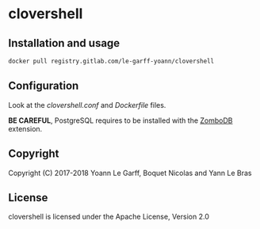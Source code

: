 # clovershell

## Installation and usage

```bash
docker pull registry.gitlab.com/le-garff-yoann/clovershell
```

## Configuration

Look at the *clovershell.conf* and *Dockerfile* files.

**BE CAREFUL**, PostgreSQL requires to be installed with the [ZomboDB](https://www.zombodb.com/) extension.

## Copyright

Copyright (C) 2017-2018 Yoann Le Garff, Boquet Nicolas and Yann Le Bras

## License

clovershell is licensed under the Apache License, Version 2.0
